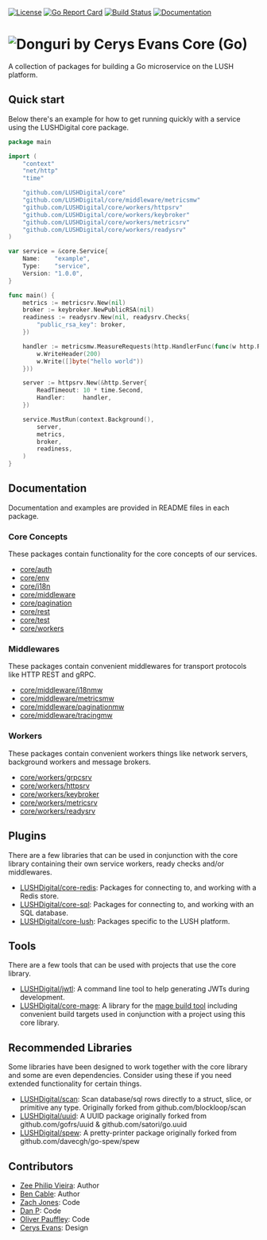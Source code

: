 [![License](https://img.shields.io/badge/License-Apache%202.0-blue.svg)](https://raw.githubusercontent.com/LUSHDigital/core/master/LICENSE) [![Go Report Card](https://goreportcard.com/badge/github.com/LUSHDigital/core)](https://goreportcard.com/report/github.com/LUSHDigital/core) [![Build Status](https://travis-ci.org/LUSHDigital/core.svg?branch=master)](https://travis-ci.org/LUSHDigital/core)
[![Documentation](https://img.shields.io/badge/docs-pkg.go.dev-blue)](https://pkg.go.dev/github.com/LUSHDigital/core?tab=doc)

# ![Donguri by Cerys Evans](https://res.cloudinary.com/lush/image/upload/c_scale,w_60/v1568812743/github/core/donguri_wink_cropped.jpg) Core (Go)
A collection of packages for building a Go microservice on the LUSH platform.

## Quick start
Below there's an example for how to get running quickly with a service using the LUSHDigital core package.

```go
package main

import (
	"context"
	"net/http"
	"time"

	"github.com/LUSHDigital/core"
	"github.com/LUSHDigital/core/middleware/metricsmw"
	"github.com/LUSHDigital/core/workers/httpsrv"
	"github.com/LUSHDigital/core/workers/keybroker"
	"github.com/LUSHDigital/core/workers/metricsrv"
	"github.com/LUSHDigital/core/workers/readysrv"
)

var service = &core.Service{
	Name:    "example",
	Type:    "service",
	Version: "1.0.0",
}

func main() {
	metrics := metricsrv.New(nil)
	broker := keybroker.NewPublicRSA(nil)
	readiness := readysrv.New(nil, readysrv.Checks{
		"public_rsa_key": broker,
	})

	handler := metricsmw.MeasureRequests(http.HandlerFunc(func(w http.ResponseWriter, _ *http.Request) {
		w.WriteHeader(200)
		w.Write([]byte("hello world"))
	}))

	server := httpsrv.New(&http.Server{
		ReadTimeout: 10 * time.Second,
		Handler:     handler,
	})

	service.MustRun(context.Background(),
		server,
		metrics,
		broker,
		readiness,
	)
}

```

## Documentation
Documentation and examples are provided in README files in each package.

### Core Concepts
These packages contain functionality for the core concepts of our services.

- [core/auth](https://github.com/LUSHDigital/core/tree/master/auth#auth)
- [core/env](https://github.com/LUSHDigital/core/tree/master/env#env)
- [core/i18n](https://github.com/LUSHDigital/core/tree/master/i18n#internationalisation)
- [core/middleware](https://github.com/LUSHDigital/core/tree/master/middleware#middleware)
- [core/pagination](https://github.com/LUSHDigital/core/tree/master/pagination#pagination)
- [core/rest](https://github.com/LUSHDigital/core/tree/master/rest#rest)
- [core/test](https://github.com/LUSHDigital/core/tree/master/test#test)
- [core/workers](https://github.com/LUSHDigital/core/tree/master/workers#workers)

### Middlewares
These packages contain convenient middlewares for transport protocols like HTTP REST and gRPC.

- [core/middleware/i18nmw](https://github.com/LUSHDigital/core/tree/master/middleware/i18nmw#internationalisation-middleware)
- [core/middleware/metricsmw](https://github.com/LUSHDigital/core/tree/master/middleware/metricsmw#metrics-middleware)
- [core/middleware/paginationmw](https://github.com/LUSHDigital/core/tree/master/middleware/paginationmw#pagination-middleware)
- [core/middleware/tracingmw](https://github.com/LUSHDigital/core/tree/master/middleware/tracingmw#tracing-middleware)

### Workers
These packages contain convenient workers things like network servers, background workers and message brokers.

- [core/workers/grpcsrv](https://github.com/LUSHDigital/core/tree/master/workers/grpcsrv#grpc-server)
- [core/workers/httpsrv](https://github.com/LUSHDigital/core/tree/master/workers/httpsrv#http-server)
- [core/workers/keybroker](https://github.com/LUSHDigital/core/tree/master/workers/keybroker#key-broker)
- [core/workers/metricsrv](https://github.com/LUSHDigital/core/tree/master/workers/metricsrv#metric-server)
- [core/workers/readysrv](https://github.com/LUSHDigital/core/tree/master/workers/readysrv#ready-server)

## Plugins
There are a few libraries that can be used in conjunction with the core library containing their own service workers, ready checks and/or middlewares.

- [LUSHDigital/core-redis](https://github.com/LUSHDigital/core-redis#core-redis): Packages for connecting to, and working with a Redis store.
- [LUSHDigital/core-sql](https://github.com/LUSHDigital/core-sql#core-sql): Packages for connecting to, and working with an SQL database.
- [LUSHDigital/core-lush](https://github.com/LUSHDigital/core-lush#core-lush-go): Packages specific to the LUSH platform.

## Tools
There are a few tools that can be used with projects that use the core library.

- [LUSHDigital/jwtl](https://github.com/LUSHDigital/jwtl#jwtl-json-web-token-command-line-tool): A command line tool to help generating JWTs during development.
- [LUSHDigital/core-mage](https://github.com/LUSHDigital/core-mage): A library for the [mage build tool](https://magefile.org/) including convenient build targets used in conjunction with a project using this core library.

## Recommended Libraries
Some libraries have been designed to work together with the core library and some are even dependencies.
Consider using these if you need extended functionality for certain things.

- [LUSHDigital/scan](https://github.com/LUSHDigital/scan): Scan database/sql rows directly to a struct, slice, or primitive any type. Originally forked from github.com/blockloop/scan
- [LUSHDigital/uuid](https://github.com/LUSHDigital/uuid): A UUID package originally forked from github.com/gofrs/uuid & github.com/satori/go.uuid
- [LUSHDigital/spew](https://github.com/LUSHDigital/spew): A pretty-printer package originally forked from github.com/davecgh/go-spew/spew

## Contributors
- [Zee Philip Vieira](https://github.com/zeeraw): Author
- [Ben Cable](https://github.com/ladydascalie): Author
- [Zach Jones](https://github.com/zdjones): Code
- [Dan P](https://github.com/cuotos): Code
- [Oliver Pauffley](https://github.com/oliverpauffley): Code
- [Cerys Evans](https://www.cerysevansillustration.com/): Design
